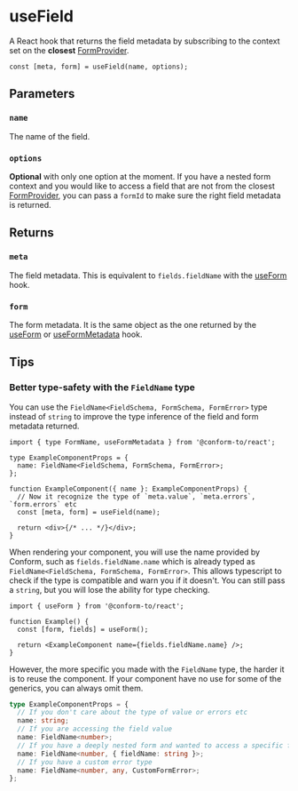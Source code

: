 # useField

A React hook that returns the field metadata by subscribing to the context set on the **closest** [FormProvider](./FormProvider.md).

```tsx
const [meta, form] = useField(name, options);
```

## Parameters

### `name`

The name of the field.

### `options`

**Optional** with only one option at the moment. If you have a nested form context and you would like to access a field that are not from the closest [FormProvider](./FormProvider.md), you can pass a `formId` to make sure the right field metadata is returned.

## Returns

### `meta`

The field metadata. This is equivalent to `fields.fieldName` with the [useForm](./useForm.md) hook.

### `form`

The form metadata. It is the same object as the one returned by the [useForm](./useForm.md) or [useFormMetadata](./useFormMetadata.md) hook.

## Tips

### Better type-safety with the `FieldName` type

You can use the `FieldName<FieldSchema, FormSchema, FormError>` type instead of `string` to improve the type inference of the field and form metadata returned.

```tsx
import { type FormName, useFormMetadata } from '@conform-to/react';

type ExampleComponentProps = {
  name: FieldName<FieldSchema, FormSchema, FormError>;
};

function ExampleComponent({ name }: ExampleComponentProps) {
  // Now it recognize the type of `meta.value`, `meta.errors`, `form.errors` etc
  const [meta, form] = useField(name);

  return <div>{/* ... */}</div>;
}
```

When rendering your component, you will use the name provided by Conform, such as `fields.fieldName.name` which is already typed as `FieldName<FieldSchema, FormSchema, FormError>`. This allows typescript to check if the type is compatible and warn you if it doesn't. You can still pass a `string`, but you will lose the ability for type checking.

```tsx
import { useForm } from '@conform-to/react';

function Example() {
  const [form, fields] = useForm();

  return <ExampleComponent name={fields.fieldName.name} />;
}
```

However, the more specific you made with the `FieldName` type, the harder it is to reuse the component. If your component have no use for some of the generics, you can always omit them.

```ts
type ExampleComponentProps = {
  // If you don't care about the type of value or errors etc
  name: string;
  // If you are accessing the field value
  name: FieldName<number>;
  // If you have a deeply nested form and wanted to access a specific fields at the top
  name: FieldName<number, { fieldName: string }>;
  // If you have a custom error type
  name: FieldName<number, any, CustomFormError>;
};
```
